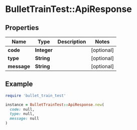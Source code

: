 # BulletTrainTest::ApiResponse

## Properties

| Name | Type | Description | Notes |
| ---- | ---- | ----------- | ----- |
| **code** | **Integer** |  | [optional] |
| **type** | **String** |  | [optional] |
| **message** | **String** |  | [optional] |

## Example

```ruby
require 'bullet_train_test'

instance = BulletTrainTest::ApiResponse.new(
  code: null,
  type: null,
  message: null
)
```

